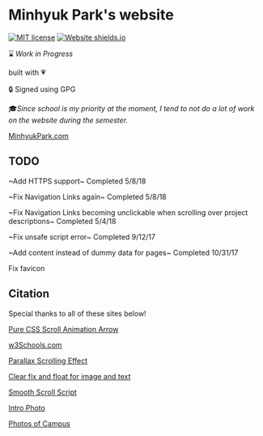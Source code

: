 # Minhyuk Park's website
[![MIT license](https://img.shields.io/badge/License-MIT-blue.svg)](https://lbesson.mit-license.org/)
[![Website shields.io](https://img.shields.io/website-up-down-green-red/http/shields.io.svg)](http://MinhyukPark.com)

:hourglass: *Work in Progress*

built with :heartpulse:

:lock: Signed using GPG

:mortar_board:*Since school is my priority at the moment, I tend to not do a lot of work on the website during the semester.*

[MinhyukPark.com](https://minhyukpark.com "Minhyuk Park's Website")
## TODO

~Add HTTPS support~ Completed 5/8/18

~Fix Navigation Links again~ Completed 5/8/18

~Fix Navigation Links becoming unclickable when scrolling over project descriptions~ Completed 5/4/18

~Fix unsafe script error~ Completed 9/12/17

~Add content instead of dummy data for pages~ Completed 10/31/17

Fix favicon

## Citation
Special thanks to all of these sites below!

[Pure CSS Scroll Animation Arrow](https://codepen.io/JakubHonisek/pen/qjpeeO "css arrow")

[w3Schools.com](https://www.w3schools.com/cssrefl "css reference")

[Parallax Scrolling Effect](https://1stwebdesigner.com/parallax-scrolling-tutorial/ "1stWebdesigner tutorial")

[Clear fix and float for image and text](http://nicolasgallagher.com/micro-clearfix-hack/ "Nicholas Gallagher hack")

[Smooth Scroll Script](https://www.w3schools.com/jquery/tryit.asp?filename=tryjquery_eff_animate_smoothscroll "w3schools tutorial")

[Intro Photo](http://www.freepik.com/free-photos-vectors/background "Background image created by Tirachard - Freepik.com")

[Photos of Campus](https://admissions.illinois.edu/Visit/Photo-Tour/index "Photo Tour of Illinois Campus")


